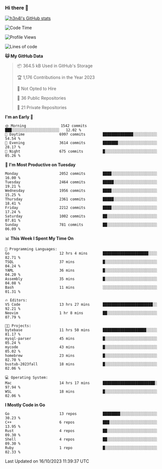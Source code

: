 ### Hi there 👋

[![h3n4l's GitHub stats](https://github-readme-stats.vercel.app/api?username=h3n4l&count_private=true&show_icons=true&theme=radical)](https://github.com/h3n4l/github-readme-stats)

<!--START_SECTION:waka-->
![Code Time](http://img.shields.io/badge/Code%20Time-1%2C619%20hrs%2041%20mins-blue)

![Profile Views](http://img.shields.io/badge/Profile%20Views-0-blue)

![Lines of code](https://img.shields.io/badge/From%20Hello%20World%20I%27ve%20Written-3.6%20million%20lines%20of%20code-blue)

**🐱 My GitHub Data** 

> 📦 364.5 kB Used in GitHub's Storage 
 > 
> 🏆 1,176 Contributions in the Year 2023
 > 
> 🚫 Not Opted to Hire
 > 
> 📜 36 Public Repositories 
 > 
> 🔑 21 Private Repositories 
 > 
**I'm an Early 🐤** 

```text
🌞 Morning                1542 commits        ███░░░░░░░░░░░░░░░░░░░░░░   12.02 % 
🌆 Daytime                6997 commits        ██████████████░░░░░░░░░░░   54.54 % 
🌃 Evening                3614 commits        ███████░░░░░░░░░░░░░░░░░░   28.17 % 
🌙 Night                  675 commits         █░░░░░░░░░░░░░░░░░░░░░░░░   05.26 % 
```
📅 **I'm Most Productive on Tuesday** 

```text
Monday                   2052 commits        ████░░░░░░░░░░░░░░░░░░░░░   16.00 % 
Tuesday                  2464 commits        █████░░░░░░░░░░░░░░░░░░░░   19.21 % 
Wednesday                1956 commits        ████░░░░░░░░░░░░░░░░░░░░░   15.25 % 
Thursday                 2361 commits        █████░░░░░░░░░░░░░░░░░░░░   18.41 % 
Friday                   2212 commits        ████░░░░░░░░░░░░░░░░░░░░░   17.24 % 
Saturday                 1002 commits        ██░░░░░░░░░░░░░░░░░░░░░░░   07.81 % 
Sunday                   781 commits         ██░░░░░░░░░░░░░░░░░░░░░░░   06.09 % 
```


📊 **This Week I Spent My Time On** 

```text
💬 Programming Languages: 
Go                       12 hrs 4 mins       █████████████████████░░░░   82.71 % 
TSQL                     37 mins             █░░░░░░░░░░░░░░░░░░░░░░░░   04.24 % 
YAML                     36 mins             █░░░░░░░░░░░░░░░░░░░░░░░░   04.20 % 
Assembly                 35 mins             █░░░░░░░░░░░░░░░░░░░░░░░░   04.08 % 
Bash                     11 mins             ░░░░░░░░░░░░░░░░░░░░░░░░░   01.31 % 

🔥 Editors: 
VS Code                  13 hrs 27 mins      ███████████████████████░░   92.21 % 
Neovim                   1 hr 8 mins         ██░░░░░░░░░░░░░░░░░░░░░░░   07.79 % 

🐱‍💻 Projects: 
bytebase                 11 hrs 50 mins      ████████████████████░░░░░   81.17 % 
mysql-parser             45 mins             █░░░░░░░░░░░░░░░░░░░░░░░░   05.24 % 
mycode                   43 mins             █░░░░░░░░░░░░░░░░░░░░░░░░   05.02 % 
homebrew                 23 mins             █░░░░░░░░░░░░░░░░░░░░░░░░   02.70 % 
bustub-2023fall          18 mins             █░░░░░░░░░░░░░░░░░░░░░░░░   02.06 % 

💻 Operating System: 
Mac                      14 hrs 17 mins      ████████████████████████░   97.94 % 
WSL                      18 mins             █░░░░░░░░░░░░░░░░░░░░░░░░   02.06 % 
```

**I Mostly Code in Go** 

```text
Go                       13 repos            ████████░░░░░░░░░░░░░░░░░   30.23 % 
C++                      6 repos             ███░░░░░░░░░░░░░░░░░░░░░░   13.95 % 
Rust                     4 repos             ██░░░░░░░░░░░░░░░░░░░░░░░   09.30 % 
Shell                    4 repos             ██░░░░░░░░░░░░░░░░░░░░░░░   09.30 % 
Ruby                     1 repo              █░░░░░░░░░░░░░░░░░░░░░░░░   02.33 % 
```




 Last Updated on 16/10/2023 11:39:37 UTC
<!--END_SECTION:waka-->

